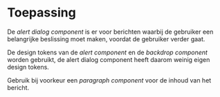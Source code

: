 <!-- @license CC0-1.0 -->

# Toepassing

De _alert dialog component_ is er voor berichten waarbij de gebruiker een belangrijke beslissing moet maken, voordat de gebruiker verder gaat.

De design tokens van de _alert component_ en de _backdrop component_ worden gebruikt, de alert dialog component heeft daarom weinig eigen design tokens.

Gebruik bij voorkeur een _paragraph component_ voor de inhoud van het bericht.
